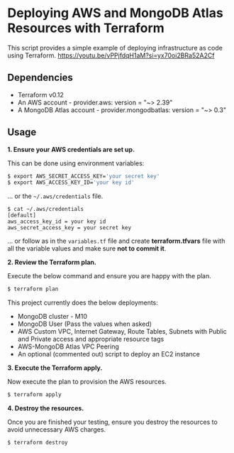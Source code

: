 # Deploying AWS and MongoDB Atlas Resources with Terraform

This script provides a simple example of deploying infrastructure as code using Terraform.
https://youtu.be/vPPjfdqH1aM?si=yx70oi2BRa52A2Cf 

## Dependencies

* Terraform v0.12
* An AWS account - provider.aws: version = "~> 2.39"
* A MongoDB Atlas account - provider.mongodbatlas: version = "~> 0.3"

## Usage

**1\. Ensure your AWS credentials are set up.**

This can be done using environment variables:

``` bash
$ export AWS_SECRET_ACCESS_KEY='your secret key'
$ export AWS_ACCESS_KEY_ID='your key id'
```

... or the `~/.aws/credentials` file.

```
$ cat ~/.aws/credentials
[default]
aws_access_key_id = your key id
aws_secret_access_key = your secret key

```
... or follow as in the `variables.tf` file and create **terraform.tfvars** file with all the variable values and make sure **not to commit it**.

**2\. Review the Terraform plan.**

Execute the below command and ensure you are happy with the plan.

``` bash
$ terraform plan
```
This project currently does the below deployments:

- MongoDB cluster - M10
- MongoDB User (Pass the values when asked)
- AWS Custom VPC, Internet Gateway, Route Tables, Subnets with Public and Private access and appropriate resource tags
- AWS-MongoDB Atlas VPC Peering
- An optional (commented out) script to deploy an EC2 instance

**3\. Execute the Terraform apply.**

Now execute the plan to provision the AWS resources.

``` bash
$ terraform apply
```

**4\. Destroy the resources.**

Once you are finished your testing, ensure you destroy the resources to avoid unnecessary AWS charges.

``` bash
$ terraform destroy
```
